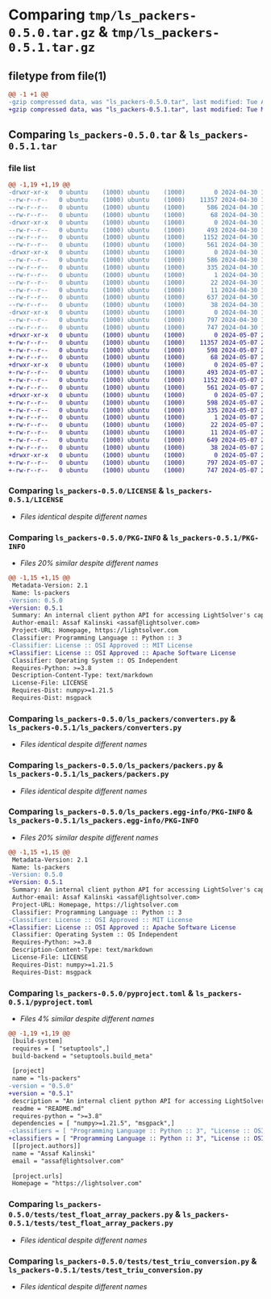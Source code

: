 # Comparing `tmp/ls_packers-0.5.0.tar.gz` & `tmp/ls_packers-0.5.1.tar.gz`

## filetype from file(1)

```diff
@@ -1 +1 @@
-gzip compressed data, was "ls_packers-0.5.0.tar", last modified: Tue Apr 30 12:54:44 2024, max compression
+gzip compressed data, was "ls_packers-0.5.1.tar", last modified: Tue May  7 23:59:24 2024, max compression
```

## Comparing `ls_packers-0.5.0.tar` & `ls_packers-0.5.1.tar`

### file list

```diff
@@ -1,19 +1,19 @@
-drwxr-xr-x   0 ubuntu    (1000) ubuntu    (1000)        0 2024-04-30 12:54:44.560713 ls_packers-0.5.0/
--rw-r--r--   0 ubuntu    (1000) ubuntu    (1000)    11357 2024-04-30 12:54:20.000000 ls_packers-0.5.0/LICENSE
--rw-r--r--   0 ubuntu    (1000) ubuntu    (1000)      586 2024-04-30 12:54:44.556713 ls_packers-0.5.0/PKG-INFO
--rw-r--r--   0 ubuntu    (1000) ubuntu    (1000)       68 2024-04-30 12:54:20.000000 ls_packers-0.5.0/README.md
-drwxr-xr-x   0 ubuntu    (1000) ubuntu    (1000)        0 2024-04-30 12:54:44.556713 ls_packers-0.5.0/ls_packers/
--rw-r--r--   0 ubuntu    (1000) ubuntu    (1000)      493 2024-04-30 12:54:20.000000 ls_packers-0.5.0/ls_packers/__init__.py
--rw-r--r--   0 ubuntu    (1000) ubuntu    (1000)     1152 2024-04-30 12:54:20.000000 ls_packers-0.5.0/ls_packers/converters.py
--rw-r--r--   0 ubuntu    (1000) ubuntu    (1000)      561 2024-04-30 12:54:20.000000 ls_packers-0.5.0/ls_packers/packers.py
-drwxr-xr-x   0 ubuntu    (1000) ubuntu    (1000)        0 2024-04-30 12:54:44.556713 ls_packers-0.5.0/ls_packers.egg-info/
--rw-r--r--   0 ubuntu    (1000) ubuntu    (1000)      586 2024-04-30 12:54:44.000000 ls_packers-0.5.0/ls_packers.egg-info/PKG-INFO
--rw-r--r--   0 ubuntu    (1000) ubuntu    (1000)      335 2024-04-30 12:54:44.000000 ls_packers-0.5.0/ls_packers.egg-info/SOURCES.txt
--rw-r--r--   0 ubuntu    (1000) ubuntu    (1000)        1 2024-04-30 12:54:44.000000 ls_packers-0.5.0/ls_packers.egg-info/dependency_links.txt
--rw-r--r--   0 ubuntu    (1000) ubuntu    (1000)       22 2024-04-30 12:54:44.000000 ls_packers-0.5.0/ls_packers.egg-info/requires.txt
--rw-r--r--   0 ubuntu    (1000) ubuntu    (1000)       11 2024-04-30 12:54:44.000000 ls_packers-0.5.0/ls_packers.egg-info/top_level.txt
--rw-r--r--   0 ubuntu    (1000) ubuntu    (1000)      637 2024-04-30 12:54:41.000000 ls_packers-0.5.0/pyproject.toml
--rw-r--r--   0 ubuntu    (1000) ubuntu    (1000)       38 2024-04-30 12:54:44.560713 ls_packers-0.5.0/setup.cfg
-drwxr-xr-x   0 ubuntu    (1000) ubuntu    (1000)        0 2024-04-30 12:54:44.556713 ls_packers-0.5.0/tests/
--rw-r--r--   0 ubuntu    (1000) ubuntu    (1000)      797 2024-04-30 12:54:20.000000 ls_packers-0.5.0/tests/test_float_array_packers.py
--rw-r--r--   0 ubuntu    (1000) ubuntu    (1000)      747 2024-04-30 12:54:20.000000 ls_packers-0.5.0/tests/test_triu_conversion.py
+drwxr-xr-x   0 ubuntu    (1000) ubuntu    (1000)        0 2024-05-07 23:59:24.327097 ls_packers-0.5.1/
+-rw-r--r--   0 ubuntu    (1000) ubuntu    (1000)    11357 2024-05-07 23:56:49.000000 ls_packers-0.5.1/LICENSE
+-rw-r--r--   0 ubuntu    (1000) ubuntu    (1000)      598 2024-05-07 23:59:24.327097 ls_packers-0.5.1/PKG-INFO
+-rw-r--r--   0 ubuntu    (1000) ubuntu    (1000)       68 2024-05-07 23:56:49.000000 ls_packers-0.5.1/README.md
+drwxr-xr-x   0 ubuntu    (1000) ubuntu    (1000)        0 2024-05-07 23:59:24.327097 ls_packers-0.5.1/ls_packers/
+-rw-r--r--   0 ubuntu    (1000) ubuntu    (1000)      493 2024-05-07 23:56:49.000000 ls_packers-0.5.1/ls_packers/__init__.py
+-rw-r--r--   0 ubuntu    (1000) ubuntu    (1000)     1152 2024-05-07 23:56:49.000000 ls_packers-0.5.1/ls_packers/converters.py
+-rw-r--r--   0 ubuntu    (1000) ubuntu    (1000)      561 2024-05-07 23:56:49.000000 ls_packers-0.5.1/ls_packers/packers.py
+drwxr-xr-x   0 ubuntu    (1000) ubuntu    (1000)        0 2024-05-07 23:59:24.327097 ls_packers-0.5.1/ls_packers.egg-info/
+-rw-r--r--   0 ubuntu    (1000) ubuntu    (1000)      598 2024-05-07 23:59:24.000000 ls_packers-0.5.1/ls_packers.egg-info/PKG-INFO
+-rw-r--r--   0 ubuntu    (1000) ubuntu    (1000)      335 2024-05-07 23:59:24.000000 ls_packers-0.5.1/ls_packers.egg-info/SOURCES.txt
+-rw-r--r--   0 ubuntu    (1000) ubuntu    (1000)        1 2024-05-07 23:59:24.000000 ls_packers-0.5.1/ls_packers.egg-info/dependency_links.txt
+-rw-r--r--   0 ubuntu    (1000) ubuntu    (1000)       22 2024-05-07 23:59:24.000000 ls_packers-0.5.1/ls_packers.egg-info/requires.txt
+-rw-r--r--   0 ubuntu    (1000) ubuntu    (1000)       11 2024-05-07 23:59:24.000000 ls_packers-0.5.1/ls_packers.egg-info/top_level.txt
+-rw-r--r--   0 ubuntu    (1000) ubuntu    (1000)      649 2024-05-07 23:59:21.000000 ls_packers-0.5.1/pyproject.toml
+-rw-r--r--   0 ubuntu    (1000) ubuntu    (1000)       38 2024-05-07 23:59:24.327097 ls_packers-0.5.1/setup.cfg
+drwxr-xr-x   0 ubuntu    (1000) ubuntu    (1000)        0 2024-05-07 23:59:24.327097 ls_packers-0.5.1/tests/
+-rw-r--r--   0 ubuntu    (1000) ubuntu    (1000)      797 2024-05-07 23:56:49.000000 ls_packers-0.5.1/tests/test_float_array_packers.py
+-rw-r--r--   0 ubuntu    (1000) ubuntu    (1000)      747 2024-05-07 23:56:49.000000 ls_packers-0.5.1/tests/test_triu_conversion.py
```

### Comparing `ls_packers-0.5.0/LICENSE` & `ls_packers-0.5.1/LICENSE`

 * *Files identical despite different names*

### Comparing `ls_packers-0.5.0/PKG-INFO` & `ls_packers-0.5.1/PKG-INFO`

 * *Files 20% similar despite different names*

```diff
@@ -1,15 +1,15 @@
 Metadata-Version: 2.1
 Name: ls-packers
-Version: 0.5.0
+Version: 0.5.1
 Summary: An internal client python API for accessing LightSolver's capabilities
 Author-email: Assaf Kalinski <assaf@lightsolver.com>
 Project-URL: Homepage, https://lightsolver.com
 Classifier: Programming Language :: Python :: 3
-Classifier: License :: OSI Approved :: MIT License
+Classifier: License :: OSI Approved :: Apache Software License
 Classifier: Operating System :: OS Independent
 Requires-Python: >=3.8
 Description-Content-Type: text/markdown
 License-File: LICENSE
 Requires-Dist: numpy>=1.21.5
 Requires-Dist: msgpack
```

### Comparing `ls_packers-0.5.0/ls_packers/converters.py` & `ls_packers-0.5.1/ls_packers/converters.py`

 * *Files identical despite different names*

### Comparing `ls_packers-0.5.0/ls_packers/packers.py` & `ls_packers-0.5.1/ls_packers/packers.py`

 * *Files identical despite different names*

### Comparing `ls_packers-0.5.0/ls_packers.egg-info/PKG-INFO` & `ls_packers-0.5.1/ls_packers.egg-info/PKG-INFO`

 * *Files 20% similar despite different names*

```diff
@@ -1,15 +1,15 @@
 Metadata-Version: 2.1
 Name: ls-packers
-Version: 0.5.0
+Version: 0.5.1
 Summary: An internal client python API for accessing LightSolver's capabilities
 Author-email: Assaf Kalinski <assaf@lightsolver.com>
 Project-URL: Homepage, https://lightsolver.com
 Classifier: Programming Language :: Python :: 3
-Classifier: License :: OSI Approved :: MIT License
+Classifier: License :: OSI Approved :: Apache Software License
 Classifier: Operating System :: OS Independent
 Requires-Python: >=3.8
 Description-Content-Type: text/markdown
 License-File: LICENSE
 Requires-Dist: numpy>=1.21.5
 Requires-Dist: msgpack
```

### Comparing `ls_packers-0.5.0/pyproject.toml` & `ls_packers-0.5.1/pyproject.toml`

 * *Files 4% similar despite different names*

```diff
@@ -1,19 +1,19 @@
 [build-system]
 requires = [ "setuptools",]
 build-backend = "setuptools.build_meta"
 
 [project]
 name = "ls-packers"
-version = "0.5.0"
+version = "0.5.1"
 description = "An internal client python API for accessing LightSolver's capabilities"
 readme = "README.md"
 requires-python = ">=3.8"
 dependencies = [ "numpy>=1.21.5", "msgpack",]
-classifiers = [ "Programming Language :: Python :: 3", "License :: OSI Approved :: MIT License", "Operating System :: OS Independent",]
+classifiers = [ "Programming Language :: Python :: 3", "License :: OSI Approved :: Apache Software License", "Operating System :: OS Independent",]
 [[project.authors]]
 name = "Assaf Kalinski"
 email = "assaf@lightsolver.com"
 
 [project.urls]
 Homepage = "https://lightsolver.com"
```

### Comparing `ls_packers-0.5.0/tests/test_float_array_packers.py` & `ls_packers-0.5.1/tests/test_float_array_packers.py`

 * *Files identical despite different names*

### Comparing `ls_packers-0.5.0/tests/test_triu_conversion.py` & `ls_packers-0.5.1/tests/test_triu_conversion.py`

 * *Files identical despite different names*

